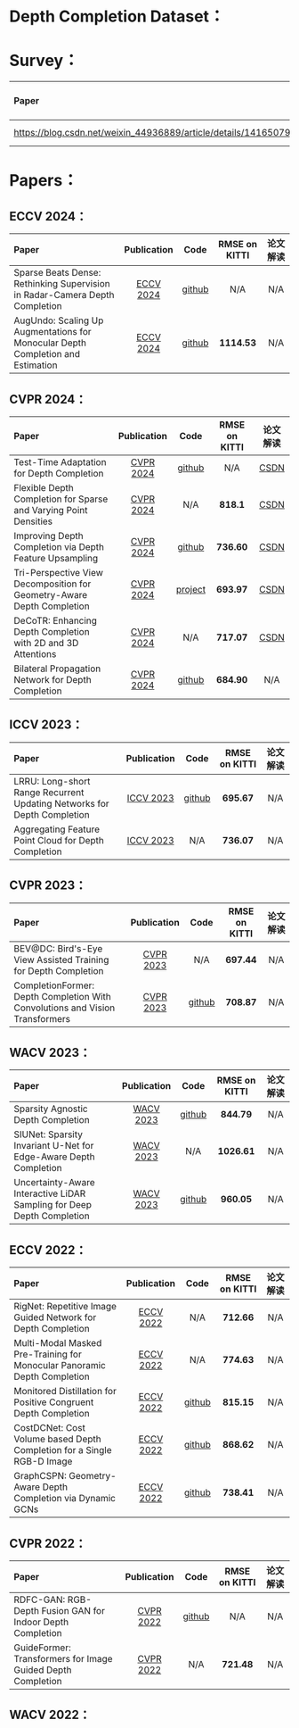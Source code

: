 
# Depth Completion Dataset：

# Survey：

| Paper | Publication | Code | RMSE on KITTI | 论文解读 |
| :---- | :---------: | :------: | :-----: | :-----: |
| https://blog.csdn.net/weixin_44936889/article/details/141650799 | [TPAMI 2022](https://ieeexplore.ieee.org/document/9984942) | N/A | N/A | [CSDN](https://blog.csdn.net/weixin_44936889/article/details/141650799) |

# Papers：

## ECCV 2024：

| Paper | Publication | Code | RMSE on KITTI | 论文解读 |
| :---- | :---------: | :------: | :-----: | :-----: |
| Sparse Beats Dense: Rethinking Supervision in Radar-Camera Depth Completion | [ECCV 2024](https://arxiv.org/abs/2312.00844) | [github](https://github.com/megvii-research/Sparse-Beats-Dense) | N/A | N/A |
| AugUndo: Scaling Up Augmentations for Monocular Depth Completion and Estimation | [ECCV 2024](https://arxiv.org/abs/2310.09739) | [github](https://github.com/alexklwong/augundo) | **1114.53** | N/A |

## CVPR 2024：

| Paper | Publication | Code | RMSE on KITTI | 论文解读 |
| :---- | :---------: | :------: | :-----: | :-----: |
| Test-Time Adaptation for Depth Completion | [CVPR 2024](https://openaccess.thecvf.com/content/CVPR2024/papers/Park_Test-Time_Adaptation_for_Depth_Completion_CVPR_2024_paper.pdf) | [github](https://github.com/seobbro/TTA-depth-completion) | N/A | [CSDN](https://blog.csdn.net/weixin_44936889/article/details/141675108) |
| Flexible Depth Completion for Sparse and Varying Point Densities | [CVPR 2024](https://openaccess.thecvf.com/content/CVPR2024/papers/Park_Flexible_Depth_Completion_for_Sparse_and_Varying_Point_Densities_CVPR_2024_paper.pdf) | N/A | **818.1** |  [CSDN](https://blog.csdn.net/weixin_44936889/article/details/141675306) |
| Improving Depth Completion via Depth Feature Upsampling | [CVPR 2024](https://openaccess.thecvf.com/content/CVPR2024/papers/Wang_Improving_Depth_Completion_via_Depth_Feature_Upsampling_CVPR_2024_paper.pdf) |[github](https://github.com/YufeiWang777/DFU) | **736.60** |  [CSDN](https://blog.csdn.net/weixin_44936889/article/details/141675447) |
| Tri-Perspective View Decomposition for Geometry-Aware Depth Completion  | [CVPR 2024](https://openaccess.thecvf.com/content/CVPR2024/papers/Yan_Tri-Perspective_View_Decomposition_for_Geometry-Aware_Depth_Completion_CVPR_2024_paper.pdf) |[project](https://yanzq95.github.io/projectpage/TOFDC/index.html) | **693.97** |  [CSDN](https://blog.csdn.net/weixin_44936889/article/details/141675708?spm=1001.2014.3001.5501) |
| DeCoTR: Enhancing Depth Completion with 2D and 3D Attentions  | [CVPR 2024](https://openaccess.thecvf.com/content/CVPR2024/papers/Shi_DeCoTR_Enhancing_Depth_Completion_with_2D_and_3D_Attentions_CVPR_2024_paper.pdf) | N/A | **717.07** |  [CSDN](https://blog.csdn.net/weixin_44936889/article/details/141651035) |
| Bilateral Propagation Network for Depth Completion  | [CVPR 2024](https://openaccess.thecvf.com/content/CVPR2024/papers/Tang_Bilateral_Propagation_Network_for_Depth_Completion_CVPR_2024_paper.pdf) | [github](https://github.com/kakaxi314/BP-Net) | **684.90** |  N/A |

## ICCV 2023：

| Paper | Publication | Code | RMSE on KITTI | 论文解读 |
| :---- | :---------: | :------: | :-----: | :-----: |
| LRRU: Long-short Range Recurrent Updating Networks for Depth Completion | [ICCV 2023](https://openaccess.thecvf.com/content/ICCV2023/papers/Wang_LRRU_Long-short_Range_Recurrent_Updating_Networks_for_Depth_Completion_ICCV_2023_paper.pdf) | [github](https://github.com/YufeiWang777/LRRU) | **695.67** | N/A |
| Aggregating Feature Point Cloud for Depth Completion | [ICCV 2023](https://openaccess.thecvf.com/content/ICCV2023/papers/Yu_Aggregating_Feature_Point_Cloud_for_Depth_Completion_ICCV_2023_paper.pdf) | N/A | **736.07** | N/A |
## CVPR 2023：

| Paper | Publication | Code | RMSE on KITTI | 论文解读 |
| :---- | :---------: | :------: | :-----: | :-----: |
| BEV@DC: Bird's-Eye View Assisted Training for Depth Completion | [CVPR 2023](https://openaccess.thecvf.com/content/CVPR2023/papers/Zhou_BEVDC_Birds-Eye_View_Assisted_Training_for_Depth_Completion_CVPR_2023_paper.pdf) | N/A | **697.44** | N/A |
| CompletionFormer: Depth Completion With Convolutions and Vision Transformers | [CVPR 2023](https://openaccess.thecvf.com/content/CVPR2023/papers/Zhou_BEVDC_Birds-Eye_View_Assisted_Training_for_Depth_Completion_CVPR_2023_paper.pdf) | [github](https://youmi-zym.github.io/projects/CompletionFormer/) | **708.87** | N/A |

## WACV 2023：

| Paper | Publication | Code | RMSE on KITTI | 论文解读 |
| :---- | :---------: | :------: | :-----: | :-----: |
| Sparsity Agnostic Depth Completion | [WACV 2023](https://openaccess.thecvf.com/content/WACV2023/papers/Conti_Sparsity_Agnostic_Depth_Completion_WACV_2023_paper.pdf) | [github](https://github.com/andreaconti/sparsity-agnostic-depth-completion) | **844.79** | N/A |
| SIUNet: Sparsity Invariant U-Net for Edge-Aware Depth Completion | [WACV 2023](https://openaccess.thecvf.com/content/WACV2023/papers/Ramesh_SIUNet_Sparsity_Invariant_U-Net_for_Edge-Aware_Depth_Completion_WACV_2023_paper.pdf) | N/A | **1026.61** | N/A |
| Uncertainty-Aware Interactive LiDAR Sampling for Deep Depth Completion | [WACV 2023](https://openaccess.thecvf.com/content/WACV2023/papers/Taguchi_Uncertainty-Aware_Interactive_LiDAR_Sampling_for_Deep_Depth_Completion_WACV_2023_paper.pdf) | [github](https://github.com/abdo-eldesokey/pncnn) | **960.05** | N/A |

## ECCV 2022：

| Paper | Publication | Code | RMSE on KITTI | 论文解读 |
| :---- | :---------: | :------: | :-----: | :-----: |
| RigNet: Repetitive Image Guided Network for Depth Completion | [ECCV 2022](https://www.ecva.net/papers/eccv_2022/papers_ECCV/papers/136870211.pdf) | N/A | **712.66** | N/A |
| Multi-Modal Masked Pre-Training for Monocular Panoramic Depth Completion | [ECCV 2022](https://www.ecva.net/papers/eccv_2022/papers_ECCV/papers/136610372.pdf) | N/A | **774.63** | N/A |
| Monitored Distillation for Positive Congruent Depth Completion | [ECCV 2022](https://www.ecva.net/papers/eccv_2022/papers_ECCV/papers/136620035-supp.pdf) | [github](https://github.com/alexklwong/mondi-python) | **815.15** | N/A |
| CostDCNet: Cost Volume based Depth Completion for a Single RGB-D Image | [ECCV 2022](https://www.ecva.net/papers/eccv_2022/papers_ECCV/papers/136620248.pdf) | [github](https://github.com/kamse/CostDCNet) | **868.62** | N/A |
| GraphCSPN: Geometry-Aware Depth Completion via Dynamic GCNs | [ECCV 2022](https://www.ecva.net/papers/eccv_2022/papers_ECCV/papers/136930087.pdf) | [github](https://github.com/xinliu20/GraphCSPN_ECCV2022) | **738.41** | N/A |

## CVPR 2022：

| Paper | Publication | Code | RMSE on KITTI | 论文解读 |
| :---- | :---------: | :------: | :-----: | :-----: |
| RDFC-GAN: RGB-Depth Fusion GAN for Indoor Depth Completion | [CVPR 2022](https://openaccess.thecvf.com/content/CVPR2022/papers/Wang_RGB-Depth_Fusion_GAN_for_Indoor_Depth_Completion_CVPR_2022_paper.pdf) | [github](https://github.com/midea-ai/RDFC-GAN) | N/A | N/A |
| GuideFormer: Transformers for Image Guided Depth Completion | [CVPR 2022](https://openaccess.thecvf.com/content/CVPR2022/papers/Rho_GuideFormer_Transformers_for_Image_Guided_Depth_Completion_CVPR_2022_paper.pdf) | N/A | **721.48** | N/A |

## WACV 2022：
